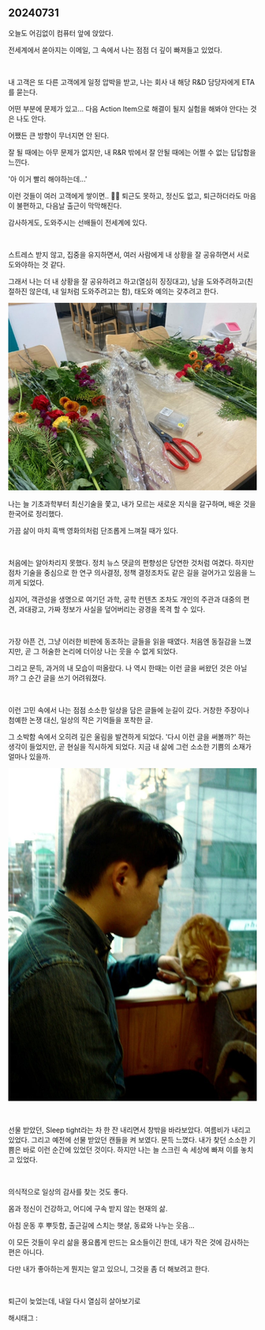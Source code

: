 ## 20240731

오늘도 어김없이 컴퓨터 앞에 앉았다.

전세계에서 쏟아지는 이메일, 그 속에서 나는 점점 더 깊이 빠져들고 있었다.

​

내 고객은 또 다른 고객에게 일정 압박을 받고, 나는 회사 내 해당 R&D 담당자에게 ETA를 묻는다.

어떤 부분에 문제가 있고... 다음 Action Item으로 해결이 될지 실험을 해봐야 안다는 것은 나도 안다.

어쨌든 큰 방향이 무너지면 안 된다.

잘 될 때에는 아무 문제가 없지만, 내 R&R 밖에서 잘 안될 때에는 어쩔 수 없는 답답함을 느낀다.

'아 이거 빨리 해야하는데...'

이런 것들이 여러 고객에게 쌓이면.. 🤦‍♂️ 퇴근도 못하고, 정신도 없고, 퇴근하더라도 마음이 불편하고, 다음날 출근이 막막해진다. 

감사하게도, 도와주시는 선배들이 전세계에 있다.

​

스트레스 받지 않고, 집중을 유지하면서, 여러 사람에게 내 상황을 잘 공유하면서 서로 도와야하는 것 같다.

그래서 나는 더 내 상황을 잘 공유하려고 하고(열심히 징징대고), 남을 도와주려하고(친절하진 않은데, 내 일처럼 도와주려고는 함), 태도와 예의는 갖추려고 한다.

![0](./asset/0.png)

나는 늘 기초과학부터 최신기술을 쫓고, 내가 모르는 새로운 지식을 갈구하며, 배운 것을 한국어로 정리했다.

가끔 삶이 마치 흑백 영화의처럼 단조롭게 느껴질 때가 있다.

​

처음에는 알아차리지 못했다. 정치 뉴스 댓글의 편향성은 당연한 것처럼 여겼다. 하지만 점차 기술을 중심으로 한 연구 의사결정, 정책 결정조차도 같은 길을 걸어가고 있음을 느끼게 되었다.

심지어, 객관성을 생명으로 여기던 과학, 공학 컨텐츠 조차도 개인의 주관과 대중의 편견, 과대광고, 가짜 정보가 사실을 덮어버리는 광경을 목격 할 수 있다.

​

가장 아픈 건, 그냥 이러한 비판에 동조하는 글들을 읽을 때였다. 처음엔 동질감을 느꼈지만, 곧 그 허술한 논리에 더이상 나는 웃을 수 없게 되었다.

그리고 문득, 과거의 내 모습이 떠올랐다. 나 역시 한때는 이런 글을 써왔던 것은 아닐까? 그 순간 글을 쓰기 어려워졌다.

​

이런 고민 속에서 나는 점점 소소한 일상을 담은 글들에 눈길이 갔다. 거창한 주장이나 첨예한 논쟁 대신, 일상의 작은 기억들을 포착한 글.

그 소박함 속에서 오히려 깊은 울림을 발견하게 되었다. '다시 이런 글을 써볼까?' 하는 생각이 들었지만, 곧 현실을 직시하게 되었다. 지금 내 삶에 그런 소소한 기쁨의 소재가 얼마나 있을까.

![1](./asset/1.png)

​

선물 받았던, Sleep tight라는 차 한 잔 내리면서 창밖을 바라보았다. 여름비가 내리고 있었다. 그리고 예전에 선물 받았던 캔들을 켜 보였다. 문득 느꼈다. 내가 찾던 소소한 기쁨은 바로 이런 순간에 있었던 것이다. 하지만 나는 늘 스크린 속 세상에 빠져 이를 놓치고 있었다.

​

의식적으로 일상의 감사를 찾는 것도 좋다. 

몸과 정신이 건강하고, 어디에 구속 받지 않는 현재의 삶.

아침 운동 후 뿌듯함, 출근길에 스치는 햇살, 동료와 나누는 웃음...

이 모든 것들이 우리 삶을 풍요롭게 만드는 요소들이긴 한데, 내가 작은 것에 감사하는 편은 아니다.

다만 내가 좋아하는게 뭔지는 알고 있으니, 그것을 좀 더 해보려고 한다.

​

퇴근이 늦었는데, 내일 다시 열심히 살아보기로

 해시태그 : 